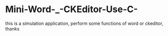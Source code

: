 # Mini-Word-_-CKEditor-Use-C-
this is a simulation application, perform some functions of word or ckeditor, thanks
